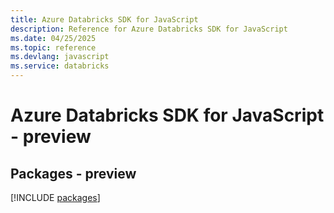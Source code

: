 ```yaml
---
title: Azure Databricks SDK for JavaScript
description: Reference for Azure Databricks SDK for JavaScript
ms.date: 04/25/2025
ms.topic: reference
ms.devlang: javascript
ms.service: databricks
---
```

# Azure Databricks SDK for JavaScript - preview
## Packages - preview
[!INCLUDE [packages](databricks-index.md)]